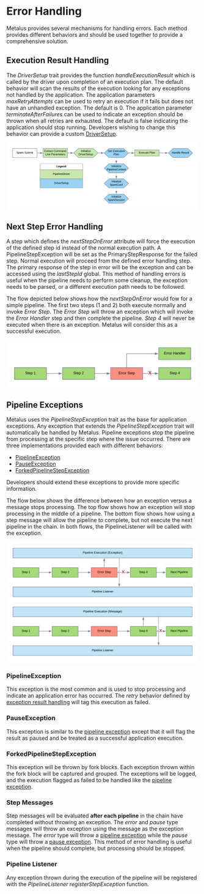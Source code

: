 # Error Handling
Metalus provides several mechanisms for handling errors. Each method provides different behaviors and should be used 
together to provide a comprehensive solution.
## Execution Result Handling
The _DriverSetup_ trait provides the function _handleExecutionResult_ which is called by the driver upon completion
of an execution plan. The default behavior will scan the results of the execution looking for any exceptions not
handled by the application. The application parameters _maxRetryAttempts_ can be used to retry an execution if it fails 
but does not have an unhandled exception. The default is 0. The application parameter _terminateAfterFailures_ can be 
used to indicate an exception should be thrown when all retries are exhausted. The default is false indicating the 
application should stop running. Developers wishing to change this behavior can provide a custom [DriverSetup](pipeline-drivers.md#driversetup).

![Default Driver Flow](images/Default_Driver_Flow.png)
## Next Step Error Handling
A step which defines the _nextStepOnError_ attribute will force the execution of the defined step id instead of the 
normal execution path. A PipelineStepException will be set as the PrimaryStepResponse for the failed step. Normal
execution will proceed from the defined error handling step. The primary response of the step in error will be the
exception and can be accessed using the _lastStepId_ global. This method of handling errors is useful when the pipeline
needs to perform some cleanup, the exception needs to be parsed, or a different execution path needs to be followed.

The flow depicted below shows how the _nextStepOnError_ would fow for a simple pipeline. The first two steps (1 and 2)
both execute normally and invoke _Error Step_. The  _Error Step_ will throw an exception which will invoke the
_Error Handler_ step and then complete the pipeline. _Step 4_ will never be executed when there is an exception. Metalus
will consider this as a successful execution.

![Next Step On Error Flow](images/next_step_on_error_flow.png)
## Pipeline Exceptions
Metalus uses the _PipelineStepException_ trait as the base for application exceptions. Any exception that extends
the _PipelineStepException_ trait will automatically be handled by Metalus. Pipeline exceptions stop the 
pipeline from processing at the specific step where the issue occurred. There are three implementations provided each with
different behaviors:

* [PipelineException](#pipelineexception)
* [PauseException](#pauseexception)
* [ForkedPipelineStepException](#forkedpipelinestepexception)

Developers should extend these exceptions to provide more specific information.

The flow below shows the difference between how an exception versus a message stops processing. The top flow
shows how an exception will stop processing in the middle of a pipeline. The bottom flow shows how using a
step message will allow the pipeline to complete, but not execute the next pipeline in the chain. In both
flows, the PipelineListener will be called with the exception. 

![Pipeline Exception Flow](images/Pipeline_Exception_Handling.png)
### PipelineException
This exception is the most common and is used to stop processing and indicate an application error has occurred. The
_retry_ behavior defined by [exception result handling](#execution-result-handling) will tag this execution as failed.
### PauseException
This exception is similar to the [pipeline exception](#pipelineexception) except that it will flag the result as paused
and be treated as a successful application execution.
### ForkedPipelineStepException
This exception will be thrown by fork blocks. Each exception thrown within the fork block will be captured and grouped.
The exceptions will be logged, and the execution flagged as failed to be handled like the [pipeline exception](#pipelineexception).
### Step Messages
Step messages will be evaluated **after each pipeline** in the chain have completed without throwing an exception. The _error_
and _pause_ type messages will throw an exception using the message as the exception message. The _error_ type will throw
a [pipeline exception](#pipelineexception) while the _pause_ type will throw a [pause exception](#pauseexception). This 
method of error handling is useful when the pipeline should complete, but processing should be stopped.
### Pipeline Listener
Any exception thrown during the execution of the pipeline will be registered with the _PipelineListener_ _registerStepException_
function.
